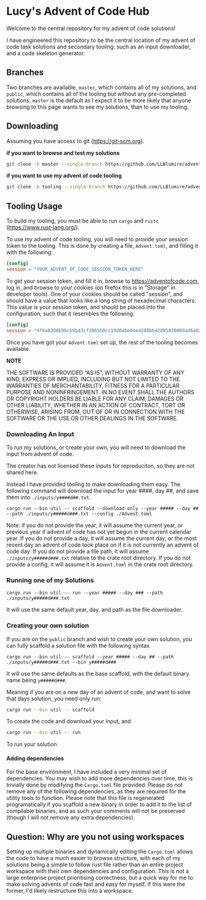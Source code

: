 # Lucy's Advent of Code Hub

Welcome to the central repository for my advent of code solutions!

I have engineered this repository to be the central location of my advent of code task solutions and
secondary tooling: such as an input downloader, and a code skeleton generator.

## Branches

Two branches are available, `master`, which contains all of my solutions, and `public`, which
contains all of the tooling but without any pre-completed solutions. `master` is the default as
I expect it to be more likely that anyone browsing to this page wants to see my solutions, than to
use my tooling.

## Downloading

Assuming you have access to git (https://git-scm.org).

**if you want to browse and test my solutions**

```sh
git clone -b master --single-branch https://github.com/LLBlumire/advent-of-code.git
```

**if you want to use my advent of code tooling**

```sh
git clone -b tooling --single-branch https://github.com/LLBlumire/advent-of-code.git
```

## Tooling Usage

To build my tooling, you must be able to run `cargo` and `rustc` (https://www.rust-lang.org/).

To use my advent of code tooling, you will need to provide your session token to the tooling. This
is done by creating a file, `Advent.toml`, and filling it with the following:

```toml
[config]
session = "YOUR_ADVENT_OF_CODE_SESSION_TOKEN_HERE"
```

To get your session token, and fill it in, browse to https://adventofcode.com, log in, and browse
to your cookies (on firefox this is in "Storage" in developer tools). One of your cookies should be
called "session", and should have a value that looks like a long string of hexadecimal characters.
This value is your session token, and should be placed into the configuration, such that it
resembles the following:

```toml
[config]
session = "4f8a8398b9bcb9b43cf3065b0cc19d04be04e4288bb42895838009ad6a024f0affbfe4ce680184d0a4523efca7e3bedd"
```

Once you have got your `Advent.toml` set up, the rest of the tooling becomes available.

**NOTE**

THE SOFTWARE IS PROVIDED “AS IS”, WITHOUT WARRANTY OF ANY KIND, EXPRESS OR IMPLIED, INCLUDING BUT
NOT LIMITED TO THE WARRANTIES OF MERCHANTABILITY, FITNESS FOR A PARTICULAR PURPOSE AND
NONINFRINGEMENT. IN NO EVENT SHALL THE AUTHORS OR COPYRIGHT HOLDERS BE LIABLE FOR ANY CLAIM,
DAMAGES OR OTHER LIABILITY, WHETHER IN AN ACTION OF CONTRACT, TORT OR OTHERWISE, ARISING FROM, OUT
OF OR IN CONNECTION WITH THE SOFTWARE OR THE USE OR OTHER DEALINGS IN THE SOFTWARE.

### Downloading An Input

To run my solutions, or create your own, you will need to download the input from advent of code.

The creator has not licensed these inputs for reproduciton, so they are not shared here.

Instead I have provided tooling to make downloading them easy. The following command will download
the input for year ####, day ##, and save them into `./inputs/y####d##.txt`.

```
cargo run --bin util -- scaffold --download-only --year ##### --day ## --path ./inputs/y#####d###.txt --config ./Advent.toml
```

Note: if you do not provide the year, it will assume the current year, or previous year if advent
of code has not yet begun in the current calendar year. If you do not provide a day, it will assume
the current day, or the most recent day an advent of code took place on if it is not currently an
advent of code day. If you do not provide a file path, it will assume `./inputs/y#####d###.txt`
relative to the crate root directory. If you do not provide a config, it will assume it is
`Advent.toml` in the crate root directory.

### Running one of my Solutions

```
cargo run --bin util -- run --year ##### --day ### --path ./inputs/y#####d###.txt
```

It will use the same default year, day, and path as the file downloader.

### Creating your own solution

If you are on the `public` branch and wish to create your own solution, you can fully scaffold a
solution file with the following syntax

```
cargo run --bin util -- scaffold --year ##### --day ## --path ./inputs/y#####d###.txt --bin y#####d###
```

It will use the same defaults as the base scaffold, with the default binary name being `y#####d###`.

Meaning if you are on a new day of an advent of code, and want to solve that days solution, you need
only run:

```sh
cargo run --bin util -- scaffold
```

To create the code and download your input, and

```sh
cargo run --bin util -- run
```

To run your solution

#### Adding dependencies

For the base environment, I have included a very minimal set of dependencies. You may wish to add
more dependencies over time, this is trivially done by modifying the `Cargo.toml` file provided.
Please do not remove any of the following dependencies, as they are required for the utility tools
to function. Please note that this file is regenerated programatically if you scaffold a new
binary in order to add it to the list of compilable binaries, and as such your comments will not
be preserved (though I will not remove any extra dependencies).

## Question: Why are you not using workspaces

Setting up multiple binaries and dynamically editing the `Cargo.toml` allows the code to have a
much easier to browse structure, with each of my solutions being a simple to follow rust file rather
than an entire project workspace with their own dependencies and configuration. This is not a large
enterprise project prioritising correctness, but a quick way for me to make solving advents of code
fast and easy for myself. If this were the former, I'd likely restructure this into a workspace.

